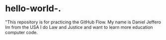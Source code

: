 # hello-world-.
"This repository is for practicing the GitHub Flow.
My name is Daniel Jeffero Im from the USA I do Law and Justice and want to learn more education computer code.

